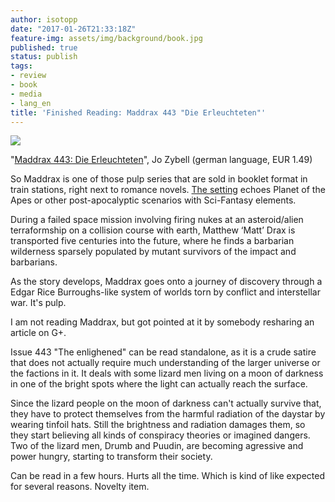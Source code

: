 ```yaml
---
author: isotopp
date: "2017-01-26T21:33:18Z"
feature-img: assets/img/background/book.jpg
published: true
status: publish
tags:
- review
- book
- media
- lang_en
title: 'Finished Reading: Maddrax 443 "Die Erleuchteten"'
---
```

![](/uploads/2017/01/Bildschirmfoto-2017-01-26-um-21.14.42.png)

"[Maddrax 443: Die Erleuchteten](https://www.amazon.de/Maddrax-Folge-443-Die-Erleuchteten-ebook/dp/B01MSZX2T7)",
Jo Zybell (german language, EUR 1.49)

So Maddrax is one of those pulp series that are sold in booklet format in
train stations, right next to romance novels. 
[The setting](https://en.wikipedia.org/wiki/Maddrax) echoes Planet of the Apes or
other post-apocalyptic scenarios with Sci-Fantasy elements.

During a failed space mission involving firing nukes at an asteroid/alien
terraformship on a collision course with earth, Matthew ‘Matt’
Drax is transported five centuries into the future, where he finds a
barbarian wilderness sparsely populated by mutant survivors of the
impact and barbarians.

As the story develops, Maddrax goes onto a journey of discovery through
a Edgar Rice Burroughs-like system of worlds torn by conflict and
interstellar war. It's pulp.

I am not reading Maddrax, but got pointed at it by somebody resharing 
an article on G+. 

Issue 443 "The enlighened" can be read standalone, as it is a crude satire
that does not actually require much understanding of the larger universe or
the factions in it. It deals with some lizard men living on a moon of
darkness in one of the bright spots where the light can actually reach the
surface.

Since the lizard people on the moon of darkness can't actually survive that,
they have to protect themselves from the harmful radiation of the daystar by
wearing tinfoil hats. Still the brightness and radiation damages them, so
they start believing all kinds of conspiracy theories or imagined dangers.
Two of the lizard men, Drumb and Puudin, are becoming agressive and power
hungry, starting to transform their society.

Can be read in a few hours. Hurts all the time. Which is kind of like
expected for several reasons. Novelty item.
